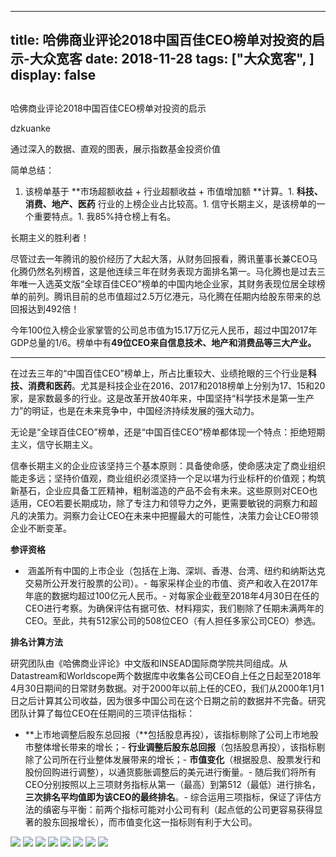 
---
title:   哈佛商业评论2018中国百佳CEO榜单对投资的启示-大众宽客
date: 2018-11-28
tags: ["大众宽客", ]
display: false
---


## 



哈佛商业评论2018中国百佳CEO榜单对投资的启示




dzkuanke




通过深入的数据、直观的图表，展示指数基金投资价值


简单总结：
1. 该榜单基于&nbsp;**市场超额收益 + 行业超额收益 + 市值增加额&nbsp;**计算。1. **科技、消费、地产、医药**&nbsp;行业的上榜企业占比较高。1. 信守长期主义，是该榜单的一个重要特点。1. 我85%持仓榜上有名。


长期主义的胜利者！



尽管过去一年腾讯的股价经历了大起大落，从财务回报看，腾讯董事长兼CEO马化腾仍然名列榜首，这是他连续三年在财务表现方面排名第一。马化腾也是过去三年唯一入选英文版“全球百佳CEO”榜单的中国内地企业家，其财务表现位居全球榜单的前列。腾讯目前的总市值超过2.5万亿港元，马化腾在任期内给股东带来的总回报达到492倍！



今年100位入榜企业家掌管的公司总市值为15.17万亿元人民币，超过中国2017年GDP总量的1/6。榜单中有**49位CEO来自信息技术、地产和消费品等三大产业。**

****

在过去三年的“中国百佳CEO”榜单上，所占比重较大、业绩抢眼的三个行业是**科技、消费和医药**。尤其是科技企业在2016、2017和2018榜单上分别为17、15和20家，是家数最多的行业。这是改革开放40年来，中国坚持“科学技术是第一生产力”的明证，也是在未来竞争中，中国经济持续发展的强大动力。



无论是“全球百佳CEO”榜单，还是“中国百佳CEO”榜单都体现一个特点：拒绝短期主义，信守长期主义。



信奉长期主义的企业应该坚持三个基本原则：具备使命感，使命感决定了商业组织能走多远；坚持价值观，商业组织必须坚持一个足以堪为行业标杆的价值观；构筑新基石，企业应具备工匠精神，粗制滥造的产品不会有未来。这些原则对CEO也适用，CEO若要长期成功，除了专注力和领导力之外，更需要敏锐的洞察力和超凡的决策力。洞察力会让CEO在未来中把握最大的可能性，决策力会让CEO带领企业不断变革。



**参评资格**
- &nbsp;涵盖所有中国的上市企业（包括在上海、深圳、香港、台湾、纽约和纳斯达克交易所公开发行股票的公司）。- 每家采样企业的市值、资产和收入在2017年年底的数据均超过100亿元人民币。- 对每家企业截至2018年4月30日在任的CEO进行考察。为确保评估有据可依、材料翔实，我们剔除了任期未满两年的CEO。至此，共有512家公司的508位CEO（有人担任多家公司CEO）参选。


**排名计算方法**

研究团队由《哈佛商业评论》中文版和INSEAD国际商学院共同组成。从Datastream和Worldscope两个数据库中收集各公司CEO自上任之日起至2018年4月30日期间的日常财务数据。对于2000年以前上任的CEO，我们从2000年1月1日之后计算其公司收益，因为很多中国公司在这个日期之前的数据并不完备。研究团队计算了每位CEO在任期间的三项评估指标：
- **上市地调整后股东总回报（**包括股息再投），该指标剔除了公司上市地股市整体增长带来的增长；- **行业调整后股东总回报**（包括股息再投），该指标剔除了公司所在行业整体发展带来的增长；- **市值变化**（根据股息、股票发行和股份回购进行调整），以通货膨胀调整后的美元进行衡量。- 随后我们将所有CEO分别按照以上三项财务指标从第一（最高）到第512（最低）进行排名，**三次排名平均值即为该CEO的最终排名**。- 综合运用三项指标，保证了评估方法的缜密与平衡：前两个指标可能对小公司有利（起点低的公司更容易获得显著的股东回报增长），而市值变化这一指标则有利于大公司。


<img class="" data-copyright="0" data-ratio="0.8857965451055663" data-s="300,640" src="https://mmbiz.qpic.cn/mmbiz_jpg/PKw3FQPmhIh6hxRGa8UncTge8FvFdVQXujyoAHY7AQsTNgiafUz2ZDic1yib9WEGLMfjA49HfaO8ESMDe2qwIgJ5w/640?wx_fmt=jpeg" data-type="jpeg" data-w="1042" style=""/>





<img class="" data-copyright="0" data-ratio="0.9030710172744721" data-s="300,640" src="https://mmbiz.qpic.cn/mmbiz_jpg/PKw3FQPmhIh6hxRGa8UncTge8FvFdVQXExYsMUIGWtwu7JjOXOID50lgxzgByKNW7uwvRP3AUtHhB59xLalV4Q/640?wx_fmt=jpeg" data-type="jpeg" data-w="1042" style=""/>

<img class="" data-copyright="0" data-ratio="0.8819577735124761" data-s="300,640" src="https://mmbiz.qpic.cn/mmbiz_jpg/PKw3FQPmhIh6hxRGa8UncTge8FvFdVQXXtibNR9o1NFUNV9iaOf9s6f8woB69VMdEQ3gHUld2Os0YM1QAu82uwUg/640?wx_fmt=jpeg" data-type="jpeg" data-w="1042" style=""/>

<img class="" data-copyright="0" data-ratio="0.9616122840690979" data-s="300,640" src="https://mmbiz.qpic.cn/mmbiz_jpg/PKw3FQPmhIh6hxRGa8UncTge8FvFdVQX5sF2dFUtMaHly5QPkPD3knqt2KV4dLhQu9LQMdJegbsUPrsLgPcfTA/640?wx_fmt=jpeg" data-type="jpeg" data-w="1042" style=""/>

<img class="" data-copyright="0" data-ratio="0.8790786948176583" data-s="300,640" src="https://mmbiz.qpic.cn/mmbiz_jpg/PKw3FQPmhIh6hxRGa8UncTge8FvFdVQXr2u2oNMVfr8ORXJibzzvpWvsRWI7Ze1V2gkYTicOKd2kkxNavSbGoZtw/640?wx_fmt=jpeg" data-type="jpeg" data-w="1042" style=""/>

<img class="" data-copyright="0" data-ratio="0.9107485604606526" data-s="300,640" src="https://mmbiz.qpic.cn/mmbiz_jpg/PKw3FQPmhIh6hxRGa8UncTge8FvFdVQXu7Dp3nZh4cNxPclYacEiaQTupcqlutOg8SKuXYPt4VGGA5GOGZVrVbA/640?wx_fmt=jpeg" data-type="jpeg" data-w="1042" style=""/>

<img class="" data-copyright="0" data-ratio="0.9347408829174664" data-s="300,640" src="https://mmbiz.qpic.cn/mmbiz_jpg/PKw3FQPmhIh6hxRGa8UncTge8FvFdVQXicGPZVwYSyb2zVOjkVuq5W5W0fTbicic6gotAPVpF2P2ylJqrJibIyE3iaQ/640?wx_fmt=jpeg" data-type="jpeg" data-w="1042" style=""/>

<img class="" data-copyright="0" data-ratio="0.9069097888675623" data-s="300,640" src="https://mmbiz.qpic.cn/mmbiz_jpg/PKw3FQPmhIh6hxRGa8UncTge8FvFdVQXemJsJ0JQ5xdJr7Iq4sSgxnn4Uy6T6gf6LvG3Mjd4l2HiagTjqSGRskg/640?wx_fmt=jpeg" data-type="jpeg" data-w="1042" style=""/>










